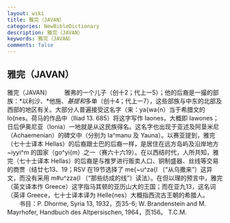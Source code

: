 ```yaml
---
layout: wiki
title: 雅完（JAVAN）
categories: NewBibleDictionary
description: 雅完（JAVAN）
keywords: 雅完（JAVAN）
comments: false
---
```


## 雅完（JAVAN）



雅完（JAVAN）
　　雅弗的一个儿子（创十2；代上一5）；他的后裔是一撮的部族：*以利沙、*他施、*基提和*多单（创十4；代上一7），这些部族与中东的北部及西部的地区有关。大部分人普遍接受这名字（来：ya{wa{n）当于希腊文的 Io{nes。荷马的作品中（Iliad
13. 685）将这字写作 Iaones，大概即 Iawones；日后伊奥尼亚（Ionia）一地就是从这民族得名。这名字也出现于亚述及阿垦米尼（Achaemenian）的碑文中（分别为 Ia^manu 及 Yauna）。以赛亚提到，雅完（七十士译本 Hellas）的后裔跟士巴的后裔一样，是居住在远方岛屿及沿岸地方 ~iyyi^m 的国家（go^yi{m）之一（赛六十六19）。在以西结时代，人所共知，雅完（七十士译本 Hellas）的后裔是与推罗进行贩卖人口、铜制盛器、丝线等交易的商贾（结廿七13、19；RSV 在19节选择了 me{~u^za{l 〔“从乌撒来”〕这异文，而没有采用 m#u^zza{l 〔“那些纺成的线”〕读法）。在但以理的预言中，雅完（英文译本作 Greece）这字指马其顿的亚历山大的王国；而在亚九13，这名词（英译 Greece，七十士译本译为 Helle{nes）大概指西流古王朝的希腊人。
　　书目：P. Dhorme, Syria 13, 1932，页35-6; W. Brandenstein and
M. Mayrhofer, Handbuch des Altpersischen,
1964，页156。
T.C.M.




